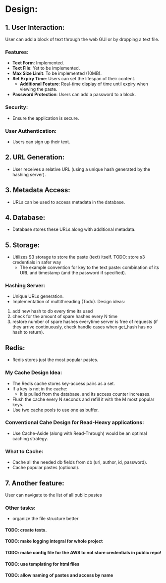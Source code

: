 # Design:

## 1. User Interaction:
User can add a block of text through the web GUI or by dropping a text file.

### Features:
- **Text Form**: Implemented.
- **Text File**: Yet to be implemented.
- **Max Size Limit**: To be implemented (10MB).
- **Set Expiry Time**: Users can set the lifespan of their content.
    - **Additional Feature**: Real-time display of time until expiry when viewing the paste.
- **Password Protection**: Users can add a password to a block.

### Security:
- Ensure the application is secure.

### User Authentication:
- Users can sign up their text.

## 2. URL Generation:
- User receives a relative URL (using a unique hash generated by the hashing server).

## 3. Metadata Access:
- URLs can be used to access metadata in the database.

## 4. Database:
- Database stores these URLs along with additional metadata.

## 5. Storage:
- Utilizes S3 storage to store the paste (text) itself.
TODO: store s3 credentials in safer way
    - The example convention for key to the text paste: combination of its URL and timestamp (and the password if specified).

### Hashing Server:
- Unique URLs generation.
- Implementation of multithreading (Todo).
Design ideas:
1. add new hash to db every time its used
2. check for the amount of spare hashes every N time
3. restore number of spare hashes everytime server is free of requests (if they arrive continuously, check handle cases when get_hash has no hash to return).

## Redis:
- Redis stores just the most popular pastes.

### My Cache Design Idea:
- The Redis cache stores key-access pairs as a set.
- If a key is not in the cache:
    - It is pulled from the database, and its access counter increases.
- Flush the cache every N seconds and refill it with the M most popular keys.
- Use two cache pools to use one as buffer.

### Conventional Cahe Design for Read-Heavy applications:
- Use Cache-Aside (along with Read-Through) would be an optimal caching strategy.

### What to Cache:
- Cache all the needed db fields from db (url, author, id, password).
- Cache popular pastes (optional).

## 7. Another feature:
User can navigate to the list of all public pastes

### Other tasks:
- organize the file structure better

#### TODO: create tests.
#### TODO: make logging integral for whole project
#### TODO: make config file for the AWS to not store credentials in public repo!
#### TODO: use templating for html files
#### TODO: allow naming of pastes and access by name